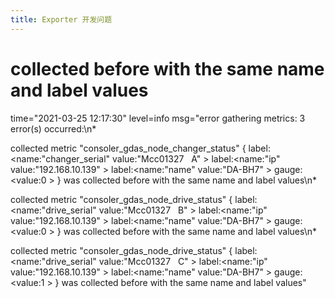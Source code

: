 ```yaml
---
title: Exporter 开发问题
---
```


# collected before with the same name and label values

time="2021-03-25 12:17:30" level=info msg="error gathering metrics: 3 error(s) occurred:\n\*

collected metric "consoler_gdas_node_changer_status" { label:\<name:"changer_serial" value:"Mcc01327   A" > label:\<name:"ip" value:"192.168.10.139" > label:\<name:"name" value:"DA-BH7" > gauge:\<value:0 > } was collected before with the same name and label values\n\*

collected metric "consoler_gdas_node_drive_status" { label:\<name:"drive_serial" value:"Mcc01327   B" > label:\<name:"ip" value:"192.168.10.139" > label:\<name:"name" value:"DA-BH7" > gauge:\<value:0 > } was collected before with the same name and label values\n\*

collected metric "consoler_gdas_node_drive_status" { label:\<name:"drive_serial" value:"Mcc01327   C" > label:\<name:"ip" value:"192.168.10.139" > label:\<name:"name" value:"DA-BH7" > gauge:\<value:1 > } was collected before with the same name and label values"

